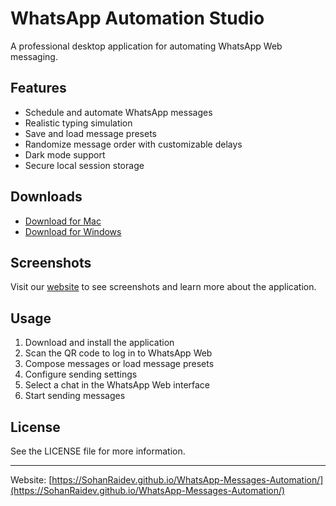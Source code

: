 # WhatsApp Automation Studio

A professional desktop application for automating WhatsApp Web messaging.

## Features

- Schedule and automate WhatsApp messages
- Realistic typing simulation
- Save and load message presets
- Randomize message order with customizable delays
- Dark mode support
- Secure local session storage

## Downloads

- [Download for Mac](WhatsApp-Automation-Studio.dmg)
- [Download for Windows](coming-soon)

## Screenshots

Visit our [website](https://SohanRaidev.github.io/WhatsApp-Messages-Automation/) to see screenshots and learn more about the application.

## Usage

1. Download and install the application
2. Scan the QR code to log in to WhatsApp Web
3. Compose messages or load message presets
4. Configure sending settings
5. Select a chat in the WhatsApp Web interface
6. Start sending messages

## License

See the LICENSE file for more information.

---

Website: [https://SohanRaidev.github.io/WhatsApp-Messages-Automation/](https://SohanRaidev.github.io/WhatsApp-Messages-Automation/)

